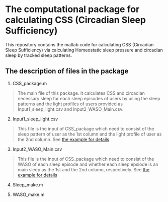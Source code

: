 # The computational package for calculating CSS (Circadian Sleep Sufficiency)
This repository contains the matlab code for calculating CSS (Circadian Sleep Sufficiency) via calculating Homeostatic sleep pressure and circadian sleep by tracked sleep patterns.
## The description of files in the package
1. CSS_package.m
> The main file of this package. It calculates CSS and circadian necessary sleep for each sleep episodes of users by using the sleep patterns and the light profiles of users provided as Input1_sleep_light.csv and Input2_WASO_Main.csv. 
2. Input1_sleep_light.csv
> This file is the input of CSS_package which need to consist of the sleep pattern of user as the 1st column and the light profile of user as the 2nd column. See [the example for details](Input1_sleep_light2.csv) 
3. Input2_WASO_Main.csv
> This file is the input of CSS_package which need to consist of the WASO of each sleep episode and whether each sleep epsiode is an main sleep as the 1st and the 2nd column, respectively. See [the example for details](Input1_WASO_main2.csv)  
4. Sleep_make.m
> 
5. WASO_make.m
>

